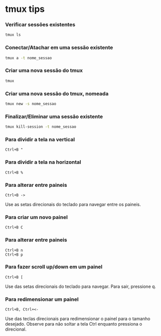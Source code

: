# tmux tips

### Verificar sessões existentes
```bash
tmux ls
```

### Conectar/Atachar em uma sessão existente
```bash
tmux a -t nome_sessao
```

### Criar uma nova sessão do tmux
```bash
tmux
```

### Criar uma nova sessão do tmux, nomeada
```bash
tmux new -s nome_sessao
```

### Finalizar/Eliminar uma sessão existente
```bash
tmux kill-session -t nome_sessao
```

### Para dividir a tela na vertical
```
Ctrl+B "
```

### Para dividir a tela na horizontal
```
Ctrl+B %
```

### Para alterar entre paineis
```
Ctrl+B ->
```
Use as setas direcionais do teclado para navegar entre os paineis.

### Para criar um novo painel
```
Ctrl+B C
```

### Para alterar entre paineis
```
Ctrl+B n
Ctrl+B p
```

### Para fazer scroll up/down em um painel
```
Ctrl+B [
```
Use das setas direcionais do teclado para navegar.
Para sair, pressione q.

### Para redimensionar um painel
```
Ctrl+B, Ctrl+<-
```
Use das teclas direcionais para redimensionar o painel para o tamanho desejado.
Observe para não soltar a tela Ctrl enquanto pressiona o direcional.